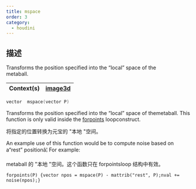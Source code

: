 ```yaml
---
title: mspace
order: 3
category:
  - houdini
---
```

    
## 描述

Transforms the position specified into the “local” space of the  
metaball.

| Context(s) | [image3d](../contexts/image3d.html) |
| ---------- | ----------------------------------- |

```c
vector  mspace(vector P)
```

Transforms the position specified into the “local” space of themetaball. This
function is only valid inside the [forpoints](forpoints.html) loopconstruct.

将指定的位置转换为元宝的 "本地 "空间。

An example use of this function would be to compute noise based on a“rest”
positionâ¦ For example:

metaball 的 "本地 "空间。这个函数只在 forpointsloop 结构中有效。

    forpoints(P) {vector npos = mspace(P) - mattrib("rest", P);nval += noise(npos);}
